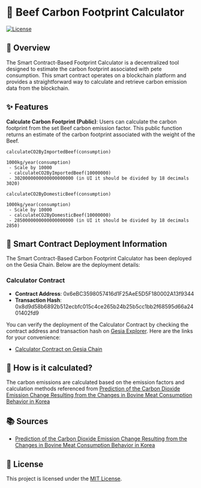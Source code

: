# 🚗 Beef Carbon Footprint Calculator

[![License](https://img.shields.io/badge/License-MIT-blue.svg)](LICENSE)

## 📖 Overview
The Smart Contract-Based Footprint Calculator is a decentralized tool designed to estimate the carbon footprint associated with pete consumption. This smart contract operates on a blockchain platform and provides a straightforward way to calculate and retrieve carbon emission data from the blockchain.

## ✨ Features
**Calculate Carbon Footprint (Public)**: Users can calculate the carbon footprint from the set Beef carbon emission factor. This public function returns an estimate of the carbon footprint associated with the weight of the Beef.
```
calculateCO2ByImportedBeef(consumption)

1000kg/year(consumption)
 - Scale by 10000
 - calculateCO2ByImportedBeef(10000000)
 - 3020000000000000000000 (in UI it should be divided by 18 decimals 3020)
```
```
calculateCO2ByDomesticBeef(consumption)

1000kg/year(consumption)
 - Scale by 10000
 - calculateCO2ByDomesticBeef(10000000)
 - 2850000000000000000000 (in UI it should be divided by 18 decimals 2850)
```

## 🚀 Smart Contract Deployment Information

The Smart Contract-Based Carbon Footprint Calculator has been deployed on the Gesia Chain. Below are the deployment details:

### Calculator Contract

- **Contract Address**: 0x6eBC3598057416d1F25AeE5D5F180002A13f9344
- **Transaction Hash**: 0x8d9d58b6892b512ecbfc015c4ce265b24b25b5cc1bb2f68595d66a2401402fd9

You can verify the deployment of the Calculator Contract by checking the contract address and transaction hash on [Gesia Explorer](https://explorer.gesia.io). Here are the links for your convenience:

- [Calculator Contract on Gesia Chain](https://explorer.gesia.io/address/0x6eBC3598057416d1F25AeE5D5F180002A13f9344)

## 📝 How is it calculated?
The carbon emissions are calculated based on the emission factors and calculation methods referenced from [Prediction of the Carbon Dioxide Emission Change Resulting from the Changes in Bovine Meat Consumption Behavior in Korea](https://jekosae.or.kr/_common/do.php?a=full&b=41&bidx=385&aidx=4856)

## 📚 Sources
- [Prediction of the Carbon Dioxide Emission Change Resulting from the Changes in Bovine Meat Consumption Behavior in Korea](https://jekosae.or.kr/_common/do.php?a=full&b=41&bidx=385&aidx=4856)

## 📄 License
This project is licensed under the [MIT License](LICENSE).